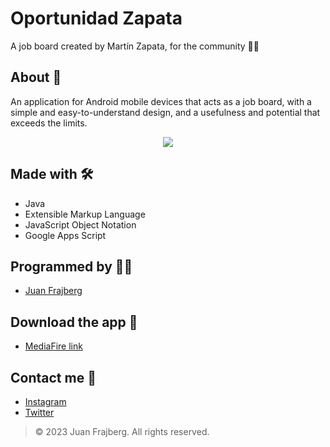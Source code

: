 # Oportunidad Zapata
A job board created by Martín Zapata, for the community 💼🤝

## About 🤔
An application for Android mobile devices that acts as a job board, with a simple and easy-to-understand design, and a usefulness and potential that exceeds the limits.

<p align="center">
  <img src="https://github.com/juanfrajberg/OportunidadZapata/assets/76226647/da775ae0-f103-4131-a310-dbdd80fa029a" />
</p>

## Made with 🛠
- Java
- Extensible Markup Language
- JavaScript Object Notation
- Google Apps Script

## Programmed by 👨‍💻
- [Juan Frajberg]

## Download the app 📱
- [MediaFire link]

## Contact me 👋
- [Instagram]
- [Twitter]

> © 2023 Juan Frajberg. All rights reserved.

[//]: # (URLs used in this document)
[Juan Frajberg]: <https://github.com/juanfrajberg>
[MediaFire link]: <https://www.mediafire.com/file/gzsn8cyincsi8zo/Oportunidad_Zapata.apk/file>
[Instagram]: <https://instagram.com/juanfrajberg>
[Twitter]: <https://twitter.com/juanfrajberg>
